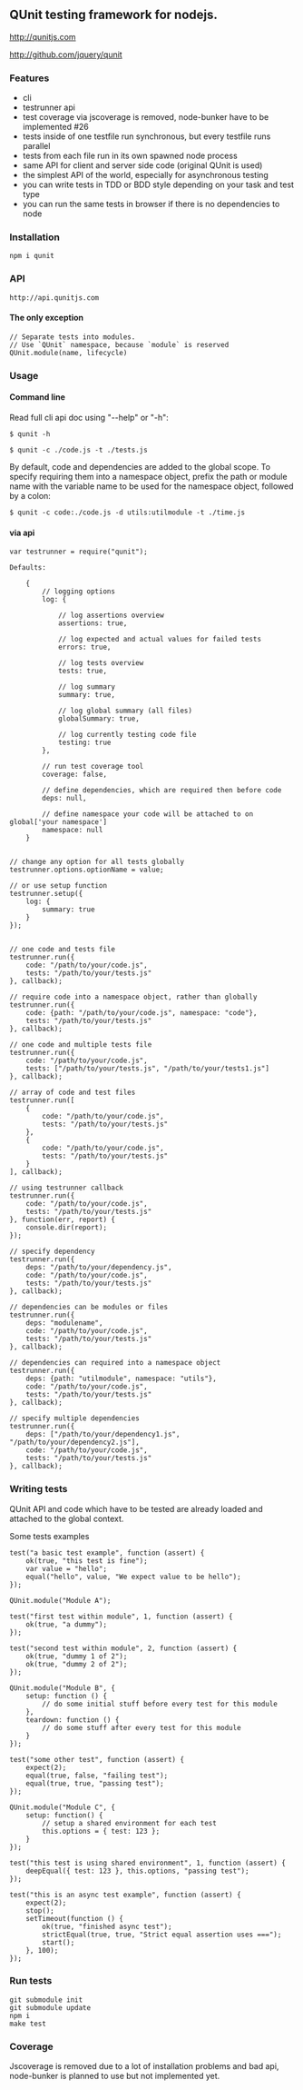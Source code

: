 ## QUnit testing framework for nodejs.

http://qunitjs.com

http://github.com/jquery/qunit

### Features

- cli
- testrunner api
- test coverage via jscoverage is removed, node-bunker have to be implemented #26
- tests inside of one testfile run synchronous, but every testfile runs parallel
- tests from each file run in its own spawned node process
- same API for client and server side code (original QUnit is used)
- the simplest API of the world, especially for asynchronous testing
- you can write tests in TDD or BDD style depending on your task and test type
- you can run the same tests in browser if there is no dependencies to node

### Installation

    npm i qunit

### API

    http://api.qunitjs.com

#### The only exception

    // Separate tests into modules.
    // Use `QUnit` namespace, because `module` is reserved
    QUnit.module(name, lifecycle)

### Usage

#### Command line

Read full cli api doc using "--help" or "-h":

    $ qunit -h

    $ qunit -c ./code.js -t ./tests.js

By default, code and dependencies are added to the global scope. To specify
requiring them into a namespace object, prefix the path or module name with the
variable name to be used for the namespace object, followed by a colon:

    $ qunit -c code:./code.js -d utils:utilmodule -t ./time.js

#### via api

    var testrunner = require("qunit");

    Defaults:

        {
            // logging options
            log: {

                // log assertions overview
                assertions: true,

                // log expected and actual values for failed tests
                errors: true,

                // log tests overview
                tests: true,

                // log summary
                summary: true,

                // log global summary (all files)
                globalSummary: true,

                // log currently testing code file
                testing: true
            },

            // run test coverage tool
            coverage: false,

            // define dependencies, which are required then before code
            deps: null,

            // define namespace your code will be attached to on global['your namespace']
            namespace: null
        }


    // change any option for all tests globally
    testrunner.options.optionName = value;

    // or use setup function
    testrunner.setup({
        log: {
            summary: true
        }
    });


    // one code and tests file
    testrunner.run({
        code: "/path/to/your/code.js",
        tests: "/path/to/your/tests.js"
    }, callback);

    // require code into a namespace object, rather than globally
    testrunner.run({
        code: {path: "/path/to/your/code.js", namespace: "code"},
        tests: "/path/to/your/tests.js"
    }, callback);

    // one code and multiple tests file
    testrunner.run({
        code: "/path/to/your/code.js",
        tests: ["/path/to/your/tests.js", "/path/to/your/tests1.js"]
    }, callback);

    // array of code and test files
    testrunner.run([
        {
            code: "/path/to/your/code.js",
            tests: "/path/to/your/tests.js"
        },
        {
            code: "/path/to/your/code.js",
            tests: "/path/to/your/tests.js"
        }
    ], callback);

    // using testrunner callback
    testrunner.run({
        code: "/path/to/your/code.js",
        tests: "/path/to/your/tests.js"
    }, function(err, report) {
        console.dir(report);
    });

    // specify dependency
    testrunner.run({
        deps: "/path/to/your/dependency.js",
        code: "/path/to/your/code.js",
        tests: "/path/to/your/tests.js"
    }, callback);

    // dependencies can be modules or files
    testrunner.run({
        deps: "modulename",
        code: "/path/to/your/code.js",
        tests: "/path/to/your/tests.js"
    }, callback);

    // dependencies can required into a namespace object
    testrunner.run({
        deps: {path: "utilmodule", namespace: "utils"},
        code: "/path/to/your/code.js",
        tests: "/path/to/your/tests.js"
    }, callback);

    // specify multiple dependencies
    testrunner.run({
        deps: ["/path/to/your/dependency1.js", "/path/to/your/dependency2.js"],
        code: "/path/to/your/code.js",
        tests: "/path/to/your/tests.js"
    }, callback);

### Writing tests

QUnit API and code which have to be tested are already loaded and attached to the global context.

Some tests examples


    test("a basic test example", function (assert) {
        ok(true, "this test is fine");
        var value = "hello";
        equal("hello", value, "We expect value to be hello");
    });

    QUnit.module("Module A");

    test("first test within module", 1, function (assert) {
        ok(true, "a dummy");
    });

    test("second test within module", 2, function (assert) {
        ok(true, "dummy 1 of 2");
        ok(true, "dummy 2 of 2");
    });

    QUnit.module("Module B", {
        setup: function () {
            // do some initial stuff before every test for this module
        },
        teardown: function () {
            // do some stuff after every test for this module
        }
    });

    test("some other test", function (assert) {
        expect(2);
        equal(true, false, "failing test");
        equal(true, true, "passing test");
    });

    QUnit.module("Module C", {
        setup: function() {
            // setup a shared environment for each test
            this.options = { test: 123 };
        }
    });

    test("this test is using shared environment", 1, function (assert) {
        deepEqual({ test: 123 }, this.options, "passing test");
    });

    test("this is an async test example", function (assert) {
        expect(2);
        stop();
        setTimeout(function () {
            ok(true, "finished async test");
            strictEqual(true, true, "Strict equal assertion uses ===");
            start();
        }, 100);
    });


### Run tests

    git submodule init
    git submodule update
    npm i
    make test

### Coverage

Jscoverage is removed due to a lot of installation problems and bad api,
node-bunker is planned to use but not implemented yet.
